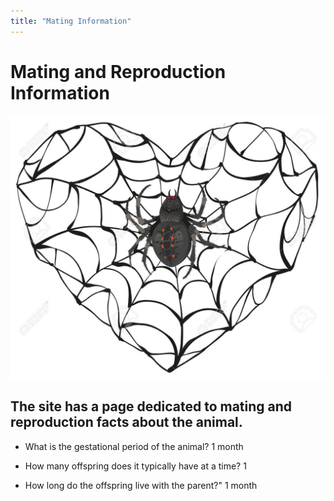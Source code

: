 ```yaml
---
title: "Mating Information"
---
```


# Mating and Reproduction Information

![mating and reproduction](/assets/img/mating.jpg)

## The site has a page dedicated to mating and reproduction facts about the animal.

* What is the gestational period of the animal?
1 month

* How many offspring does it typically have at a time?
1

* How long do the offspring live with the parent?"
1 month
